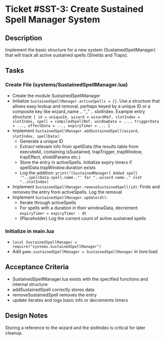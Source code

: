 # Ticket #SST-3: Create Sustained Spell Manager System

## Description
Implement the basic structure for a new system (SustainedSpellManager) that will track all active sustained spells (Shields and Traps).

## Tasks

### Create File (systems/SustainedSpellManager.lua)
- Create the module SustainedSpellManager
- Initialize `SustainedSpellManager.activeSpells = {}`. Use a structure that allows easy lookup and removal, perhaps keyed by a unique ID or a composite key like wizard_name .. "_" .. slotIndex. Example entry structure: `{ id = uniqueId, wizard = wizardRef, slotIndex = slotIndex, spell = compiledSpellRef, windowData = ..., triggerData = ..., effectData = ..., expiryTimer = ... }`
- Implement `SustainedSpellManager.addSustainedSpell(wizard, slotIndex, spellData)`:
  - Generate a unique ID
  - Extract relevant info from spellData (the results table from executeAll, containing isSustained, trapTrigger, trapWindow, trapEffect, shieldParams etc.)
  - Store the entry in activeSpells. Initialize expiry timers if spellData.trapWindow.duration exists
  - Log the addition: `print("[SustainedManager] Added spell '"..spellData.spell.name.."' for "..wizard.name.." slot "..slotIndex)`
- Implement `SustainedSpellManager.removeSustainedSpell(id)`: Finds and removes the entry from activeSpells. Log the removal
- Implement `SustainedSpellManager.update(dt)`:
  - Iterate through activeSpells
  - For spells with a duration in their windowData, decrement `expiryTimer = expiryTimer - dt`
  - (Placeholder) Log the current count of active sustained spells

### Initialize in main.lua
- `local SustainedSpellManager = require("systems.SustainedSpellManager")`
- Add `game.sustainedSpellManager = SustainedSpellManager` in love.load

## Acceptance Criteria
- SustainedSpellManager.lua exists with the specified functions and internal structure
- addSustainedSpell correctly stores data
- removeSustainedSpell removes the entry
- update iterates and logs basic info or decrements timers

## Design Notes
Storing a reference to the wizard and the slotIndex is critical for later cleanup.